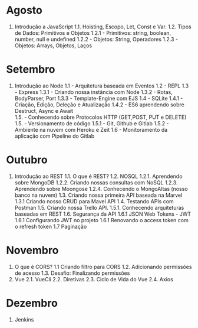 
# Agosto
1. Introdução a JavaScript
1.1. Hoisting, Escopo, Let, Const e Var.
1.2. Tipos de Dados: Primitivos e Objetos
1.2.1 - Primitivos: string, boolean, number, null e undefined
1.2.2 - Objetos: String, Operadores
1.2.3 - Objetos: Arrays, Objetos, Laços

# Setembro
1. Introdução ao Node
1.1 - Arquitetura baseada em Eventos
1.2 - REPL
1.3 - Express
1.3.1 - Criando nossa instância com Node 
1.3.2 - Rotas, BodyParser, Port
1.3.3 - Template-Engine com EJS
1.4 - SQLite
1.4.1 - Criação, Edição, Deleção e Atualização
1.4.2 - ES6 aprendendo sobre Destruct, Async e Await  
1.5. - Conhecendo sobre Protocolos HTTP (GET,POST, PUT e DELETE)
1.5. - Versionamento de código
1.5.1 - Git, Github e Gitlab
1.5.2 - Ambiente na nuvem com Heroku e Zeit
1.6 - Monitoramento da aplicação com Pipeline do Gitlab

# Outubro 
1. Introdução ao REST
1.1. O que é REST?
1.2. NOSQL
1.2.1. Aprendendo sobre MongoDB
1.2.2. Criando nossas consultas com NoSQL
1.2.3. Aprendendo sobre Moongose
1.2.4. Conhecendo o MongoAltas (nosso banco na nuvem)
1.3. Criando nossa primeira API baseada na Marvel
1.3.1 Criando nosso CRUD para Mavel API
1.4. Testando APIs com Postman
1.5. Criando nossa Trello API.
1.5.1. Conhecendo arquiteturas baseadas em REST
1.6. Segurança da API
1.6.1 JSON Web Tokens - JWT
1.6.1 Configurando JWT no projeto
1.6.1 Renovando o access token com o refresh token
1.7 Paginação

# Novembro
1. O que é CORS?
1.1 Criando filtro para CORS
1.2. Adicionando permissões de acesso
1.3. Desafio: Finalizando permissões 
2. Vue
2.1. VueCli
2.2. Diretivas
2.3. Ciclo de Vida do Vue
2.4. Axios

# Dezembro
1. Jenkins
